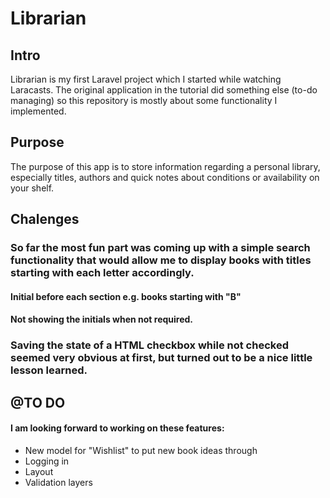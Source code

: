 # Librarian

## Intro
Librarian is my first Laravel project which I started while watching Laracasts. The original application in the tutorial did something else (to-do managing) so this repository is mostly about some functionality I implemented.

## Purpose
The purpose of this app is to store information regarding a personal library, especially titles, authors and quick notes about conditions or availability on your shelf.

## Chalenges

### So far the most fun part was coming up with a simple search functionality that would allow me to display books with titles starting with each letter accordingly.
#### Initial before each section e.g. books starting with "B"
#### Not showing the initials when not required.
### Saving the state of a HTML checkbox while not checked seemed very obvious at first, but turned out to be a nice little lesson learned.

## @TO DO
#### I am looking forward to working on these features:
- New model for "Wishlist" to put new book ideas through
- Logging in
- Layout
- Validation layers
